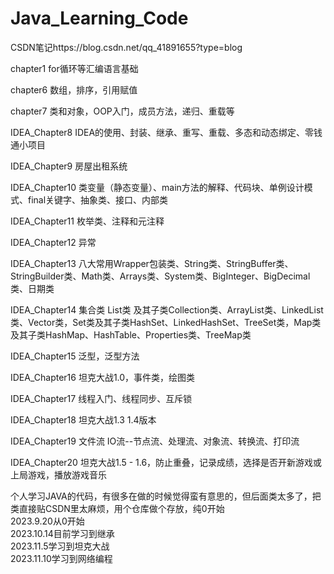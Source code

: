# Java_Learning_Code  
CSDN笔记https://blog.csdn.net/qq_41891655?type=blog  

chapter1 for循环等汇编语言基础  

chapter6 数组，排序，引用赋值  

chapter7 类和对象，OOP入门，成员方法，递归、重载等  

IDEA_Chapter8 IDEA的使用、封装、继承、重写、重载、多态和动态绑定、零钱通小项目  

IDEA_Chapter9 房屋出租系统  

IDEA_Chapter10 类变量（静态变量）、main方法的解释、代码块、单例设计模式、final关键字、抽象类、接口、内部类  

IDEA_Chapter11 枚举类、注释和元注释  

IDEA_Chapter12 异常  

IDEA_Chapter13 八大常用Wrapper包装类、String类、StringBuffer类、StringBuilder类、Math类、Arrays类、System类、BigInteger、BigDecimal类、日期类  

IDEA_Chapter14 集合类 List类 及其子类Collection类、ArrayList类、LinkedList类、Vector类，Set类及其子类HashSet、LinkedHashSet、TreeSet类，Map类及其子类HashMap、HashTable、Properties类、TreeMap类  

IDEA_Chapter15 泛型，泛型方法  

IDEA_Chapter16 坦克大战1.0，事件类，绘图类  

IDEA_Chapter17 线程入门、线程同步、互斥锁  

IDEA_Chapter18  坦克大战1.3 1.4版本

IDEA_Chapter19 文件流 IO流--节点流、处理流、对象流、转换流、打印流  

IDEA_Chapter20 坦克大战1.5 - 1.6，防止重叠，记录成绩，选择是否开新游戏或上局游戏，播放游戏音乐  

个人学习JAVA的代码，有很多在做的时候觉得蛮有意思的，但后面类太多了，把类直接贴CSDN里太麻烦，用个仓库做个存放，纯0开始  
  2023.9.20从0开始  
  2023.10.14目前学习到继承  
  2023.11.5学习到坦克大战  
  2023.11.10学习到网络编程
